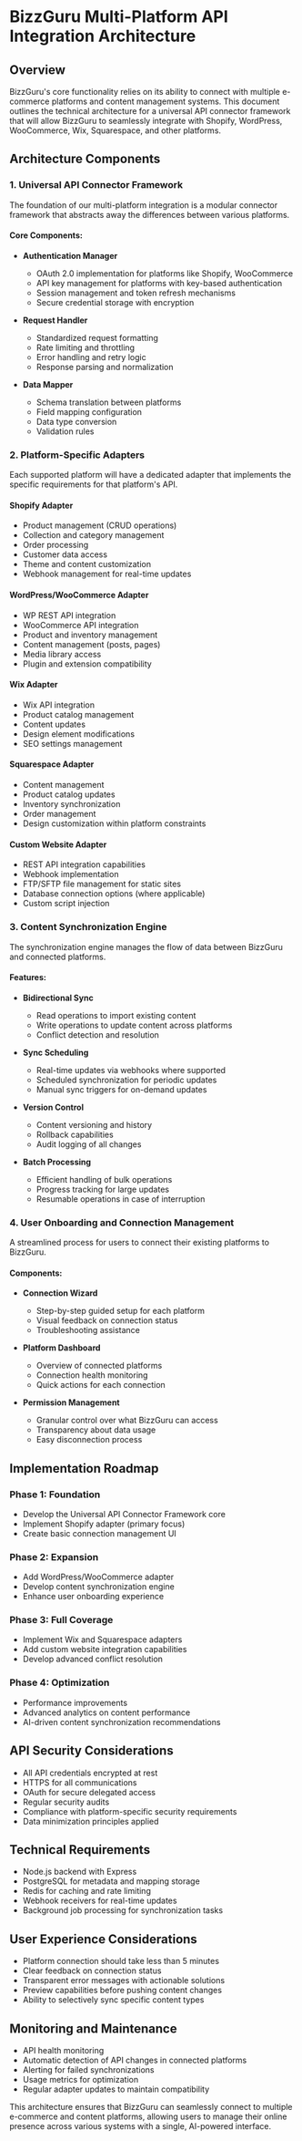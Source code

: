 # BizzGuru Multi-Platform API Integration Architecture

## Overview

BizzGuru's core functionality relies on its ability to connect with multiple e-commerce platforms and content management systems. This document outlines the technical architecture for a universal API connector framework that will allow BizzGuru to seamlessly integrate with Shopify, WordPress, WooCommerce, Wix, Squarespace, and other platforms.

## Architecture Components

### 1. Universal API Connector Framework

The foundation of our multi-platform integration is a modular connector framework that abstracts away the differences between various platforms.

#### Core Components:

- **Authentication Manager**
  - OAuth 2.0 implementation for platforms like Shopify, WooCommerce
  - API key management for platforms with key-based authentication
  - Session management and token refresh mechanisms
  - Secure credential storage with encryption

- **Request Handler**
  - Standardized request formatting
  - Rate limiting and throttling
  - Error handling and retry logic
  - Response parsing and normalization

- **Data Mapper**
  - Schema translation between platforms
  - Field mapping configuration
  - Data type conversion
  - Validation rules

### 2. Platform-Specific Adapters

Each supported platform will have a dedicated adapter that implements the specific requirements for that platform's API.

#### Shopify Adapter
- Product management (CRUD operations)
- Collection and category management
- Order processing
- Customer data access
- Theme and content customization
- Webhook management for real-time updates

#### WordPress/WooCommerce Adapter
- WP REST API integration
- WooCommerce API integration
- Product and inventory management
- Content management (posts, pages)
- Media library access
- Plugin and extension compatibility

#### Wix Adapter
- Wix API integration
- Product catalog management
- Content updates
- Design element modifications
- SEO settings management

#### Squarespace Adapter
- Content management
- Product catalog updates
- Inventory synchronization
- Order management
- Design customization within platform constraints

#### Custom Website Adapter
- REST API integration capabilities
- Webhook implementation
- FTP/SFTP file management for static sites
- Database connection options (where applicable)
- Custom script injection

### 3. Content Synchronization Engine

The synchronization engine manages the flow of data between BizzGuru and connected platforms.

#### Features:
- **Bidirectional Sync**
  - Read operations to import existing content
  - Write operations to update content across platforms
  - Conflict detection and resolution

- **Sync Scheduling**
  - Real-time updates via webhooks where supported
  - Scheduled synchronization for periodic updates
  - Manual sync triggers for on-demand updates

- **Version Control**
  - Content versioning and history
  - Rollback capabilities
  - Audit logging of all changes

- **Batch Processing**
  - Efficient handling of bulk operations
  - Progress tracking for large updates
  - Resumable operations in case of interruption

### 4. User Onboarding and Connection Management

A streamlined process for users to connect their existing platforms to BizzGuru.

#### Components:
- **Connection Wizard**
  - Step-by-step guided setup for each platform
  - Visual feedback on connection status
  - Troubleshooting assistance

- **Platform Dashboard**
  - Overview of connected platforms
  - Connection health monitoring
  - Quick actions for each connection

- **Permission Management**
  - Granular control over what BizzGuru can access
  - Transparency about data usage
  - Easy disconnection process

## Implementation Roadmap

### Phase 1: Foundation
- Develop the Universal API Connector Framework core
- Implement Shopify adapter (primary focus)
- Create basic connection management UI

### Phase 2: Expansion
- Add WordPress/WooCommerce adapter
- Develop content synchronization engine
- Enhance user onboarding experience

### Phase 3: Full Coverage
- Implement Wix and Squarespace adapters
- Add custom website integration capabilities
- Develop advanced conflict resolution

### Phase 4: Optimization
- Performance improvements
- Advanced analytics on content performance
- AI-driven content synchronization recommendations

## API Security Considerations

- All API credentials encrypted at rest
- HTTPS for all communications
- OAuth for secure delegated access
- Regular security audits
- Compliance with platform-specific security requirements
- Data minimization principles applied

## Technical Requirements

- Node.js backend with Express
- PostgreSQL for metadata and mapping storage
- Redis for caching and rate limiting
- Webhook receivers for real-time updates
- Background job processing for synchronization tasks

## User Experience Considerations

- Platform connection should take less than 5 minutes
- Clear feedback on connection status
- Transparent error messages with actionable solutions
- Preview capabilities before pushing content changes
- Ability to selectively sync specific content types

## Monitoring and Maintenance

- API health monitoring
- Automatic detection of API changes in connected platforms
- Alerting for failed synchronizations
- Usage metrics for optimization
- Regular adapter updates to maintain compatibility

This architecture ensures that BizzGuru can seamlessly connect to multiple e-commerce and content platforms, allowing users to manage their online presence across various systems with a single, AI-powered interface.
